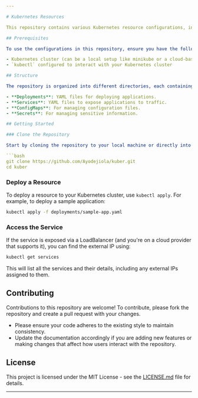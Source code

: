 ```yaml
---

# Kubernetes Resources

This repository contains various Kubernetes resource configurations, intended for deployment and management of services in a Kubernetes environment. These resources are helpful for anyone looking to deploy applications, manage services, or configure cluster-wide settings on Kubernetes.

## Prerequisites

To use the configurations in this repository, ensure you have the following:

- Kubernetes cluster (can be a local setup like minikube or a cloud-based solution like GKE, EKS, or AKS)
- `kubectl` configured to interact with your Kubernetes cluster

## Structure

The repository is organized into different directories, each containing specific types of Kubernetes configurations. Here's what each directory typically holds:

- **Deployments**: YAML files for deploying applications.
- **Services**: YAML files to expose applications to traffic.
- **ConfigMaps**: For managing configuration files.
- **Secrets**: For managing sensitive information.

## Getting Started

### Clone the Repository

Start by cloning the repository to your local machine or directly into your cloud environment:

```bash
git clone https://github.com/Ayodejiola/kuber.git
cd kuber
```

### Deploy a Resource

To deploy a resource to your Kubernetes cluster, use `kubectl apply`. For example, to deploy a sample application:

```bash
kubectl apply -f deployments/sample-app.yaml
```

### Access the Service

If the service is exposed via a LoadBalancer (and you're on a cloud provider that supports it), you can find the external IP using:

```bash
kubectl get services
```

This will list all the services and their details, including any external IPs assigned to them.

## Contributing

Contributions to this repository are welcome! To contribute, please fork the repository and create a pull request with your changes.

- Please ensure your code adheres to the existing style to maintain consistency.
- Update the documentation accordingly if you are adding new features or making changes that affect how users interact with the repository.

## License

This project is licensed under the MIT License - see the [LICENSE.md](LICENSE) file for details.

---
```

